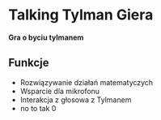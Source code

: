 # Talking Tylman Giera
**Gra o byciu tylmanem**

## Funkcje

 - Rozwiązywanie działań matematyczych
 - Wsparcie dla mikrofonu
 - Interakcja z głosowa z Tylmanem
 - no to tak 0
